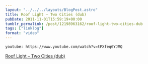 ```yaml
---
layout: "../../../layouts/BlogPost.astro"
title: Roof Light – Two Cities (dub)
pubDate: 2011-11-01T15:59:19+00:00
tumblr_permalink: /post/12198963162/roof-light-two-cities-dub
tags: ["linklog"]
format: "video"
---
```


`youtube: https://www.youtube.com/watch?v=tPXfeq6YJMQ`

[Roof Light &#8211; Two Cities (dub)][1]

[1]: http://www.youtube.com/watch?v=tPXfeq6YJMQ
